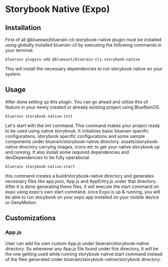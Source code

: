 # Storybook Native (Expo)

## Installation

First of all @blueeast/bluerain-cli-storybook-native plugin must be installed using globally installed bluerain-cli by executing the following commands in your terminal.

```
bluerain plugins:add @blueeast/bluerain-cli-storybook-native
```

This will install the necessary dependencies to run storybook native on your system.

## Usage

After done setting up this plugin. You can go ahead and utilize this cli feature in your newly created or already existing project using BlueRainOS.

```
bluerain storybook-native:init
```

Let's start with the init command. This command makes your project ready to be used using native storybook. It initializes basic bluerain specific configurations, storybook specific configurations and some sample components under bluerain/storybook-native directory. assets/storybook-native directory carrying images, icons etc to get your native storybook up and running. It also install some required dependencies and devDependencies to be fully operational.

```
bluerain storybook-native:start
```

this command creates a build/storybook-native directory and generates necessary files like app.json, App.js and AppEntry.js under that directory. After it is done generating these files, it will execute the start command on expo using expo's own start command. once Expo is up & running, you will be able to run storybook on your expo app installed on your mobile device or GenyMotion.

## Customizations

### App.js

User can add his own custom App.js under bluerain/storybook-native directory. So whenever any App.js file found under this directory, It will be the one getting used while running storybook-native:start command instead of the files generated under bluerain/storybook-native/storybook directory.

